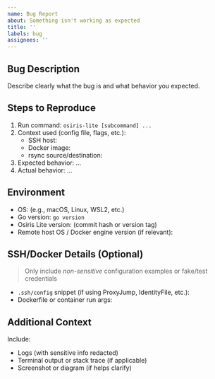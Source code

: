 ```yaml
---
name: Bug Report
about: Something isn't working as expected
title: ''
labels: bug
assignees: ''
---
```


## Bug Description
Describe clearly what the bug is and what behavior you expected.

## Steps to Reproduce
1. Run command: `osiris-lite [subcommand] ...`
2. Context used (config file, flags, etc.):
   - SSH host:
   - Docker image:
   - rsync source/destination:
3. Expected behavior: ...
4. Actual behavior: ...

## Environment
- OS: (e.g., macOS, Linux, WSL2, etc.)
- Go version: `go version`
- Osiris Lite version: (commit hash or version tag)
- Remote host OS / Docker engine version (if relevant):

## SSH/Docker Details (Optional)
> Only include *non-sensitive* configuration examples or fake/test credentials

- `.ssh/config` snippet (if using ProxyJump, IdentityFile, etc.):
- Dockerfile or container run args:

## Additional Context
Include:
- Logs (with sensitive info redacted)
- Terminal output or stack trace (if applicable)
- Screenshot or diagram (if helps clarify)
